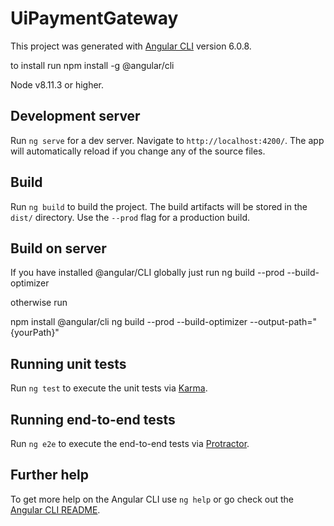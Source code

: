 # UiPaymentGateway

This project was generated with [Angular CLI](https://github.com/angular/angular-cli) version 6.0.8.

to install run
npm install -g @angular/cli

Node v8.11.3 or higher.

## Development server

Run `ng serve` for a dev server. Navigate to `http://localhost:4200/`. The app will automatically reload if you change any of the source files.

## Build

Run `ng build` to build the project. The build artifacts will be stored in the `dist/` directory. Use the `--prod` flag for a production build.

## Build on server

If you have installed @angular/CLI globally just run 
ng build --prod --build-optimizer

otherwise run

npm install @angular/cli
ng build --prod --build-optimizer --output-path="{yourPath}"

## Running unit tests

Run `ng test` to execute the unit tests via [Karma](https://karma-runner.github.io).

## Running end-to-end tests

Run `ng e2e` to execute the end-to-end tests via [Protractor](http://www.protractortest.org/).

## Further help

To get more help on the Angular CLI use `ng help` or go check out the [Angular CLI README](https://github.com/angular/angular-cli/blob/master/README.md).
